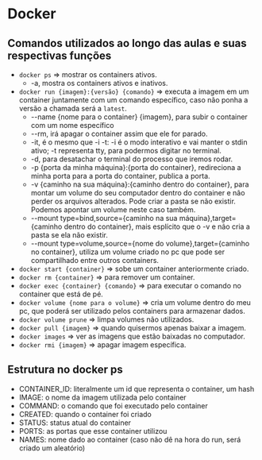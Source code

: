 # Docker

## Comandos utilizados ao longo das aulas e suas respectivas funções

- `docker ps` => mostrar os containers ativos.
  - -a, mostra os containers ativos e inativos.
- `docker run {imagem}:{versão} {comando}` => executa a imagem em um container juntamente com um comando específico, caso não ponha a versão a chamada será a `latest`.
  - --name {nome para o container} {imagem}, para subir o container com um nome específico
  - --rm, irá apagar o container assim que ele for parado.
  - -it, é o mesmo que -i -t: -i é o modo interativo e vai manter o stdin ativo; -t representa tty, para podermos digitar no terminal.
  - -d, para desatachar o terminal do processo que iremos rodar.
  - -p {porta da minha máquina}:{porta do container}, redireciona a minha porta para a porta do container, publica a porta.
  - -v {caminho na sua máquina}:{caminho dentro do container}, para montar um volume do seu computador dentro do container e não perder os arquivos alterados. Pode criar a pasta se não existir. Podemos apontar um volume neste caso também.
  - --mount type=bind,source={caminho na sua máquina},target={caminho dentro do container}, mais esplícito que o -v e não cria a pasta se ela não existir.
  - --mount type=volume,source={nome do volume},target={caminho no container}, utiliza um volume criado no pc que pode ser compartilhado entre outros containers.
- `docker start {container}` => sobe um container anteriormente criado.
- `docker rm {container}` => para remover um container.
- `docker exec {container} {comando}` => para executar o comando no container que está de pé.
- `docker volume {nome para o volume}` => cria um volume dentro do meu pc, que poderá ser utilizado pelos containers para armazenar dados.
- `docker volume prune` => limpa volumes não utilizados.
- `docker pull {imagem}` => quando quisermos apenas baixar a imagem.
- `docker images` => ver as imagens que estão baixadas no computador.
- `docker rmi {imagem}` => apagar imagem específica. 

## Estrutura no docker ps

- CONTAINER_ID: literalmente um id que representa o container, um hash
- IMAGE: o nome da imagem utilizada pelo container
- COMMAND: o comando que foi executado pelo container
- CREATED: quando o container foi criado
- STATUS: status atual do container
- PORTS: as portas que esse container utilizou
- NAMES: nome dado ao container (caso não dê na hora do run, será criado um aleatório)
